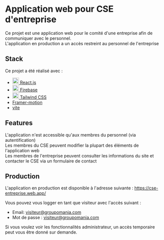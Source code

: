 # Application web pour CSE d'entreprise

Ce projet est une application web pour le comité d'une entreprise afin de communiquer avec le personnel.  
L'application en production a un accès restreint au personnel de l'entreprise

## Stack

Ce projet a été réalisé avec :
-  <a  href="https://reactjs.org/"  title="React"><img  src="https://github.com/get-icon/geticon/raw/master/icons/react.svg"  alt="React"  width="21px"  height="21px"> React.js</a>
-  <a  href="https://firebase.google.com/"  title="Firebase"><img  src="https://github.com/get-icon/geticon/raw/master/icons/firebase.svg"  alt="Firebase"  width="21px"  height="21px"> Firebase</a>
-  <a  href="https://tailwindcss.com/"  title="Tailwind CSS"><img  src="https://github.com/get-icon/geticon/raw/master/icons/tailwindcss-icon.svg"  alt="Tailwind CSS"  width="21px"  height="21px"> Tailwind CSS</a>
- <a  href="https://www.framer.com/motion/"  title="Framer-motion">Framer-motion</a>
- <a  href="https://vitejs.dev/"  title="vite">vite</a>

## Features

L'application n'est accessible qu'aux membres du personnel (via autentification)  
Les membres du CSE peuvent modifier la plupart des éléments de l'application web  
Les membres de l'entreprise peuvent consulter les informations du site et contacter le CSE via un formulaire de contact

## Production

L'application en production est disponible à l'adresse suivante :
<a  href="https://cse-entreprise.web.app/"  title="CSE Entreprise">https://cse-entreprise.web.app/</a>

Vous pouvez vous logger en tant que visiteur avec l'accès suivant :
- Email: visiteur@groupomania.com
- Mot de passe : visiteur@groupomania.com

Si vous voulez voir les fonctionnalités administrateur, un accès temporaire peut vous être donné sur demande.